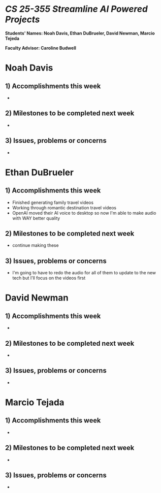 # *CS 25-355 Streamline AI Powered Projects*

**Students' Names: Noah Davis, Ethan DuBrueler, David Newman, Marcio Tejeda**

**Faculty Advisor: Caroline Budwell**

# Noah Davis

## 1) Accomplishments this week ##
   -  

## 2) Milestones to be completed next week ##
   - 

## 3) Issues, problems or concerns ##
   - 

# Ethan DuBrueler

## 1) Accomplishments this week ##
   -  Finished generating family travel videos
   -  Working through romantic destination travel videos
   -  OpenAI moved their AI voice to desktop so now I'm able to make audio with WAY better quality

## 2) Milestones to be completed next week ##
   -  continue making these

## 3) Issues, problems or concerns ##
   - I'm going to have to redo the audio for all of them to update to the new tech but I'll focus on the videos first

# David Newman

## 1) Accomplishments this week ##
   -  

## 2) Milestones to be completed next week ##
   -  

## 3) Issues, problems or concerns ##
   -   



# Marcio Tejada

## 1) Accomplishments this week ##
   -  

## 2) Milestones to be completed next week ##
   -

## 3) Issues, problems or concerns ##
   - 
